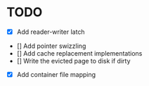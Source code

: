 # TODO
* [x] Add reader-writer latch
* [] Add pointer swizzling
* [] Add cache replacement implementations
* [] Write the evicted page to disk if dirty
* [x] Add container file mapping